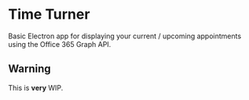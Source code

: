 # Time Turner

Basic Electron app for displaying your current / upcoming appointments using the Office 365 Graph API.

## Warning

This is **very** WIP.
